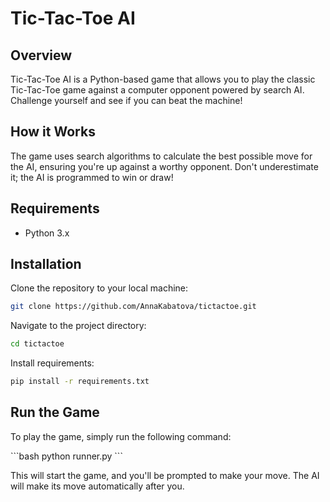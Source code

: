 # Tic-Tac-Toe AI

## Overview

Tic-Tac-Toe AI is a Python-based game that allows you to play the classic Tic-Tac-Toe game against a computer opponent powered by search AI. Challenge yourself and see if you can beat the machine!

## How it Works

The game uses search algorithms to calculate the best possible move for the AI, ensuring you're up against a worthy opponent. Don't underestimate it; the AI is programmed to win or draw!

## Requirements

- Python 3.x

## Installation

Clone the repository to your local machine:

```bash
git clone https://github.com/AnnaKabatova/tictactoe.git
```

Navigate to the project directory:

```bash
cd tictactoe
```

Install requirements:
```bash
pip install -r requirements.txt
```

## Run the Game

To play the game, simply run the following command:

\`\`\`bash
python runner.py
\`\`\`

This will start the game, and you'll be prompted to make your move. The AI will make its move automatically after you.

